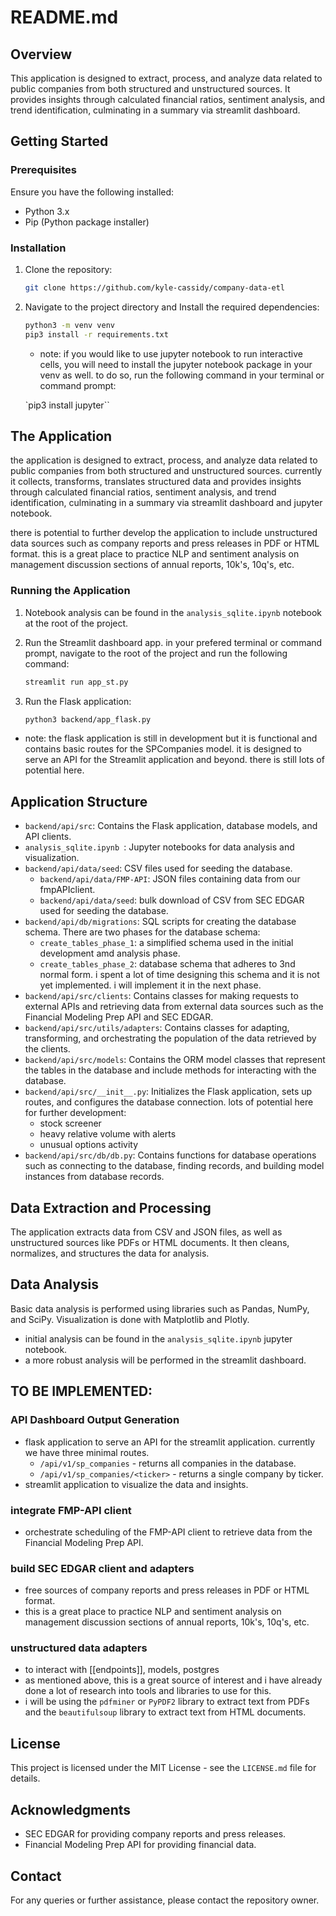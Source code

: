 # README.md

## Overview

This application is designed to extract, process, and analyze data related to public companies from both structured and unstructured sources. It provides insights through calculated financial ratios, sentiment analysis, and trend identification, culminating in a summary via streamlit dashboard.

## Getting Started

### Prerequisites

Ensure you have the following installed:
- Python 3.x
- Pip (Python package installer)

### Installation

1. Clone the repository:
   ```sh
   git clone https://github.com/kyle-cassidy/company-data-etl
   ```
2. Navigate to the project directory and Install the required dependencies:
   ```sh
   python3 -m venv venv
   pip3 install -r requirements.txt
   ```
   * note: if you would like to use jupyter notebook to run interactive cells, you will need to install the jupyter notebook package in your venv as well. to do so, run the following command in your terminal or command prompt:
   
   `pip3 install jupyter``

## The Application
the application is designed to extract, process, and analyze data related to public companies from both structured and unstructured sources. currently it collects, transforms, translates structured data and  provides insights through calculated financial ratios, sentiment analysis, and trend identification, culminating in a summary via streamlit dashboard and jupyter notebook. 

there is potential to further develop the application to include unstructured data sources such as company reports and press releases in PDF or HTML format. this is a great place to practice NLP and sentiment analysis on management discussion sections of annual reports, 10k's, 10q's, etc.

### Running the Application

1. Notebook analysis can be found in the `analysis_sqlite.ipynb` notebook at the root of the project.
   
2. Run the Streamlit dashboard app. in your prefered terminal or command prompt, navigate to the root of the project and run the following command:
   ```sh
   streamlit run app_st.py
   ```
3. Run the Flask application:
   ```sh
   python3 backend/app_flask.py
   ```
* note: the flask application is still in development but it is functional and contains basic routes for the SPCompanies model. it is designed to serve an API for the Streamlit application and beyond. there is still lots of potential here.

## Application Structure

- `backend/api/src`: Contains the Flask application, database models, and API clients.
- `analysis_sqlite.ipynb `: Jupyter notebooks for data analysis and visualization.
- `backend/api/data/seed`: CSV files used for seeding the database.
  - `backend/api/data/FMP-API`: JSON files containing data from our fmpAPIclient.
  - `backend/api/data/seed`: bulk download of CSV from SEC EDGAR used for seeding the database.
- `backend/api/db/migrations`: SQL scripts for creating the database schema. There are two phases for the database schema:
  - `create_tables_phase_1`: a simplified schema used in the initial development amd analysis phase.
  - `create_tables_phase_2`: database schema that adheres to 3nd normal form. i spent a lot of time designing this schema and it is not yet implemented. i will implement it in the next phase.
- `backend/api/src/clients`: Contains classes for making requests to external APIs and retrieving data from external data sources such as the Financial Modeling Prep API and SEC EDGAR.
- `backend/api/src/utils/adapters`: Contains classes for adapting, transforming, and orchestrating the population of the data retrieved by the clients.
- `backend/api/src/models`: Contains the ORM model classes that represent the tables in the database and include methods for interacting with the database.
- `backend/api/src/__init__.py`: Initializes the Flask application, sets up routes, and configures the database connection. lots of potential here for further development: 
  - stock screener 
  - heavy relative volume with alerts
  - unusual options activity
- `backend/api/src/db/db.py`: Contains functions for database operations such as connecting to the database, finding records, and building model instances from database records.

## Data Extraction and Processing

The application extracts data from CSV and JSON files, as well as unstructured sources like PDFs or HTML documents. It then cleans, normalizes, and structures the data for analysis.

## Data Analysis 

Basic data analysis is performed using libraries such as Pandas, NumPy, and SciPy. Visualization is done with Matplotlib and Plotly.
- initial analysis can be found in the `analysis_sqlite.ipynb` jupyter notebook.
- a more robust analysis will be performed in the streamlit dashboard.

## TO BE IMPLEMENTED:

### API Dashboard Output Generation
- flask application to serve an API for the streamlit application. currently we have three minimal routes. 
  - `/api/v1/sp_companies` - returns all companies in the database.
  - `/api/v1/sp_companies/<ticker>` - returns a single company by ticker.
  <!-- - `/api/v1/sp_companies/<ticker>/financials` - returns financials for a single company by ticker. -->
- streamlit application to visualize the data and insights.

### integrate FMP-API client
- orchestrate scheduling of the FMP-API client to retrieve data from the Financial Modeling Prep API.

### build SEC EDGAR client and adapters
- free sources of company reports and press releases in PDF or HTML format.
- this is a great place to practice NLP and sentiment analysis on management discussion sections of annual reports, 10k's, 10q's, etc.

### unstructured data adapters
- to interact with [[endpoints]], models, postgres
- as mentioned above, this is a great source of interest and i have already done a lot of research into tools and libraries to use for this.
- i will be using the `pdfminer` or `PyPDF2` library to extract text from PDFs and the `beautifulsoup` library to extract text from HTML documents. 


## License

This project is licensed under the MIT License - see the `LICENSE.md` file for details.

## Acknowledgments

- SEC EDGAR for providing company reports and press releases.
- Financial Modeling Prep API for providing financial data.

## Contact

For any queries or further assistance, please contact the repository owner.
